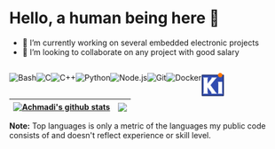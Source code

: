 # Hello, a human being here 👋

- 🔭 I’m currently working on several embedded electronic projects
- 👯 I’m looking to collaborate on any project with good salary

##
<a href="https://www.gnu.org/software/bash/" target="_blank"><img align="left" alt="Bash" height ="42px" src="https://raw.githubusercontent.com/rahul-jha98/github_readme_icons/main/language_and_tools/square/bash/bash-colored.svg"></a>
<a href="https://gcc.gnu.org/" target="_blank"><img align="left" alt="C" height ="42px" src="https://raw.githubusercontent.com/rahul-jha98/github_readme_icons/main/language_and_tools/square/c/c.svg"></a>
<a href="https://isocpp.org/" target="_blank"><img align="left" alt="C++" height ="42px" src="https://raw.githubusercontent.com/rahul-jha98/github_readme_icons/main/language_and_tools/square/c%2B%2B/c%2B%2B.svg"></a>
<a href="https://www.python.org" target="_blank"><img align="left" alt="Python" height ="42px" src="https://raw.githubusercontent.com/rahul-jha98/github_readme_icons/main/language_and_tools/square/python/python.svg"></a>
<a href="https://nodejs.org" target="_blank"><img align="left" alt="Node.js" height ="42px" src="https://raw.githubusercontent.com/rahul-jha98/github_readme_icons/main/language_and_tools/square/node/node.svg"></a>
<a href="https://git-scm.com/" target="_blank"> <img src="https://raw.githubusercontent.com/rahul-jha98/github_readme_icons/main/language_and_tools/square/git-scm/git-scm.svg" align="left" alt="Git" height='42px'/> </a>
<a href="https://www.docker.com/" target="_blank"> <img src="https://raw.githubusercontent.com/rahul-jha98/github_readme_icons/main/language_and_tools/square/docker/docker.svg" align="left" alt="Docker" height='42px'/> </a>
<a href="https://www.kicad.org/" target="_blank"> <img src="https://raw.githubusercontent.com/mekatronik-achmadi/mekatronik-achmadi/main/github_readme_icons/kicad.png" align="left" alt="KiCAD" height='42px'/> </a>

<br>

##
|<a href="https://github.com/mekatronik-achmadi/github-readme-stats"><img align="center" src="https://github-readme-stats.vercel.app/api?username=mekatronik-achmadi&rank_icon=github&show_icons=true&include_all_commits=true&hide_border=true" alt="Achmadi's github stats" /></a>|<a href="https://github.com/mekatronik-achmadi/github-readme-stats"><img align="center" src="https://github-readme-stats.vercel.app/api/top-langs/?username=mekatronik-achmadi&layout=compact&hide_border=true" /></a> |
| ------------- | ------------- |

<b>Note:</b> Top languages is only a metric of the languages my public code consists of and doesn't reflect experience or skill level.
